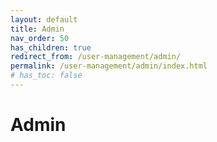 ```yaml
---
layout: default
title: Admin
nav_order: 50
has_children: true
redirect_from: /user-management/admin/
permalink: /user-management/admin/index.html
# has_toc: false
---
```


# Admin